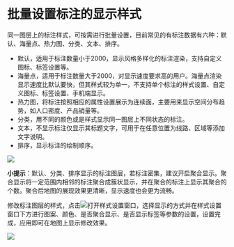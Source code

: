 # 批量设置标注的显示样式

同一图层上的标注样式，可按需进行批量设置，目前常见的有标注数据有六种：默认、海量点、热力图、分类、文本、排序。

- 默认，适用于标注数量小于2000，显示风格多样化的标注渲染，支持自定义图标、标签设置等。
- 海量点，适用于标注数量大于2000，对显示速度要求高的用户。海量点渲染显示速度比默认要快，但其样式较为单一，不支持单个标注的样式设置、自定义图标、标签设置、手机端显示。
- 热力图，将标注按照相应的属性设置展示为连续面，主要用来显示空间分布趋势，如人口密度、产品销量等。
- 分类，用不同的颜色或是样式显示同一图层上不同状态的标注。
- 文本，不显示标注仅显示其标题文字，可用于在任意位置为线路、区域等添加文字说明。
- 排序，显示标注的绘制顺序。 

![](https://pic.dituwuyou.com/map%2Fpicture%2Fmark-layer-all.png)

**小提示**：默认、分类、排序显示的标注图层，若标注密集，建议开启聚合显示。聚合显示将一定范围内相邻的标注聚合成簇状显示，并在聚合的标注上显示其聚合的个数。聚合后地图的展现效果更清晰，显示速度也会更为流畅。  

修改标注图层的样式，点击![](https://pic.dituwuyou.com/map%2Fpicture%2Ficon%2Fheatstyle.png)打开样式设置窗口，选择显示的方式并在样式设置窗口下方进行图案、颜色、是否聚合显示、是否显示标签等参数的设置，设置完成，应用即可在地图上显示修改效果。

![](https://pic.dituwuyou.com/map%2Fpicture%2Fmark-layer-style.png)




